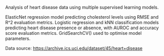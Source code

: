 Analysis of heart disease data using multiple supervised learning models.

ElasticNet regression model predicting cholesterol levels using RMSE and R^2 evaluation metrics. 
Logistic regression and kNN classification models predicting heart disease presence or absence, with AUROC and accuracy score evaluation metrics. 
GridSearchCV() used to optimise model parameters. 

Data source: https://archive.ics.uci.edu/dataset/45/heart+disease
